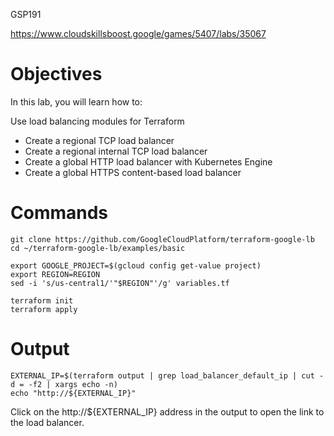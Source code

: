 GSP191

https://www.cloudskillsboost.google/games/5407/labs/35067

# Objectives
In this lab, you will learn how to:

Use load balancing modules for Terraform
- Create a regional TCP load balancer
- Create a regional internal TCP load balancer
- Create a global HTTP load balancer with Kubernetes Engine
- Create a global HTTPS content-based load balancer




# Commands

```
git clone https://github.com/GoogleCloudPlatform/terraform-google-lb
cd ~/terraform-google-lb/examples/basic

export GOOGLE_PROJECT=$(gcloud config get-value project)
export REGION=REGION
sed -i 's/us-central1/'"$REGION"'/g' variables.tf
```


```
terraform init
terraform apply
```


# Output
```
EXTERNAL_IP=$(terraform output | grep load_balancer_default_ip | cut -d = -f2 | xargs echo -n)
echo "http://${EXTERNAL_IP}"
```

Click on the http://${EXTERNAL_IP} address in the output to open the link to the load balancer.
